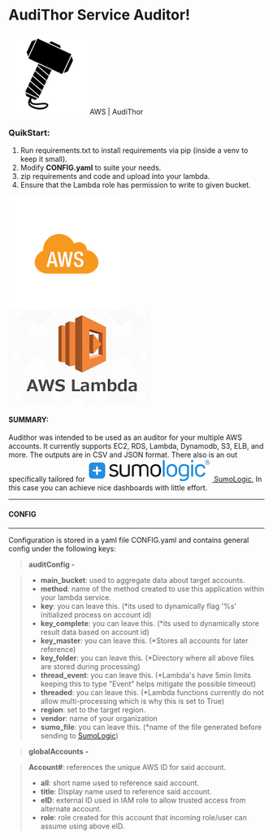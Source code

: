 AudiThor Service Auditor!
=========================

![Audithor hammer](https://github.com/astro44/AudiThor/blob/master/img/hammer2.png?raw=true)AWS | AudiThor
### QuikStart:

 1. Run requirements.txt to install requirements via pip (inside a venv to keep it small).
 2. Modify **CONFIG.yaml** to suite your needs.
 3. zip requirements and code and upload into your lambda.
 4. Ensure that the Lambda role has permission to write to given bucket. 


[![aws](https://github.com/astro44/AudiThor/blob/master/img/aws-cloud.png?raw=true)](https://aws.amazon.com) [![Lambda](https://github.com/astro44/AudiThor/blob/master/img/lambda.jpg?raw=true)](https://aws.amazon.com/lambda/?sc_channel=PS&sc_campaign=acquisition_US&sc_publisher=google&sc_medium=lambda_b&sc_content=lambda_e&sc_detail=amazon%20lambda&sc_category=lambda&sc_segment=145499617359&sc_matchtype=e&sc_country=US&s_kwcid=AL!4422!3!145499617359!e!!g!!amazon%20lambda&ef_id=V4Z@0wAAAfeTUnJI:20161125191208:s)

#### SUMMARY:
Audithor was intended to be used as an auditor for your multiple AWS accounts. It currently supports EC2, RDS, Lambda, Dynamodb, S3, ELB, and more.  The outputs are in CSV and JSON  format.  There also is an out specifically tailored for [![SumoLogic](https://github.com/astro44/AudiThor/blob/master/img/sumo.png?raw=true) SumoLogic](https://sumologic.com), In this case you can achieve nice dashboards with little effort.

----------


#### <i class="icon-file"></i>CONFIG
-------------

Configuration is stored in a yaml file CONFIG.yaml and contains general config under  the following keys:

> **auditConfig -**

> - **main_bucket**: used to aggregate data about target accounts.
> -  **method**:  name of the method created to use this application within your lambda service.
> - **key**: you can leave this. (*its used to dynamically flag '%s' initialized process on account id)
> - **key_complete**: you can leave this. (*its used to dynamically store result data based on account id)
> - **key_master**: you can leave this. (*Stores all accounts for later reference)
> - **key_folder**: you can leave this. (*Directory where all above files are stored during processing)
> - **thread_event**: you can leave this. (*Lambda's have 5min limits keeping this to type "Event" helps mitigate the possible timeout)
> - **threaded**: you can leave this. (*Lambda functions currently do not allow multi-processing which is why this is set to True)
> - **region**: set to the target region.
> - **vendor**: name of your organization
> - **sumo_file**: you can leave this. (*name of the file generated before sending to [SumoLogic](https://service.sumologic.com/ui/))

> **globalAccounts -**

> **Account#**: references the unique AWS ID for said account.
> -  **all**:  short name used to reference said account.
> - **title**: Display name used to reference said account.
> - **eID**: external ID used in IAM role to allow trusted access from alternate account.
> - **role**: role created for this account that incoming role/user can assume using above eID.




